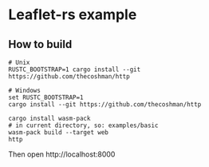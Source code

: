 # Leaflet-rs example

## How to build
```
# Unix
RUSTC_BOOTSTRAP=1 cargo install --git https://github.com/thecoshman/http
```

```
# Windows
set RUSTC_BOOTSTRAP=1
cargo install --git https://github.com/thecoshman/http
```

```
cargo install wasm-pack 
# in current directory, so: examples/basic
wasm-pack build --target web
http
```

Then open http://localhost:8000
